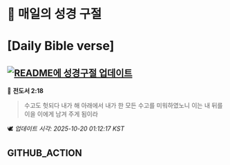 # 🙏 매일의 성경 구절
# [Daily Bible verse]
## [![README에 성경구절 업데이트](https://github.com/DONGSUKA/first_test/actions/workflows/update-readme-bible.yml/badge.svg)](https://github.com/DONGSUKA/first_test/actions/workflows/update-readme-bible.yml)
<!-- START_BIBLE_VERSE -->
📖 **전도서 2:18**
> 수고도 헛되다 내가 해 아래에서 내가 한 모든 수고를 미워하였노니 이는 내 뒤를 이을 이에게 남겨 주게 됨이라

🕊️ _업데이트 시각: 2025-10-20 01:12:17 KST_
  <!-- END_BIBLE_VERSE -->
## GITHUB_ACTION
